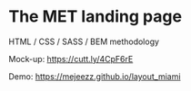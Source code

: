 # The MET landing page

HTML / CSS / SASS / BEM methodology

Mock-up: 
https://cutt.ly/4CpF6rE

Demo:
https://mejeezz.github.io/layout_miami
